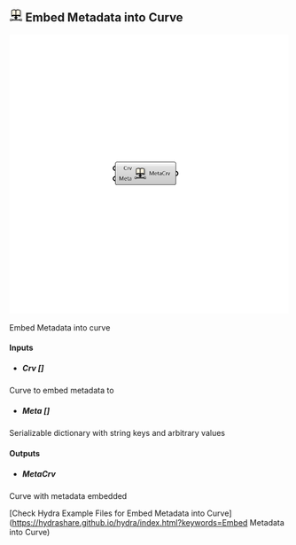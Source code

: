 ## ![](../../images/icons/Embed_Metadata_into_Curve.png) Embed Metadata into Curve

![](../../images/components/Embed_Metadata_into_Curve.png)

Embed Metadata into curve

#### Inputs
* ##### Crv []
Curve to embed metadata to
* ##### Meta []
Serializable dictionary with string keys and arbitrary values

#### Outputs
* ##### MetaCrv
Curve with metadata embedded


[Check Hydra Example Files for Embed Metadata into Curve](https://hydrashare.github.io/hydra/index.html?keywords=Embed Metadata into Curve)